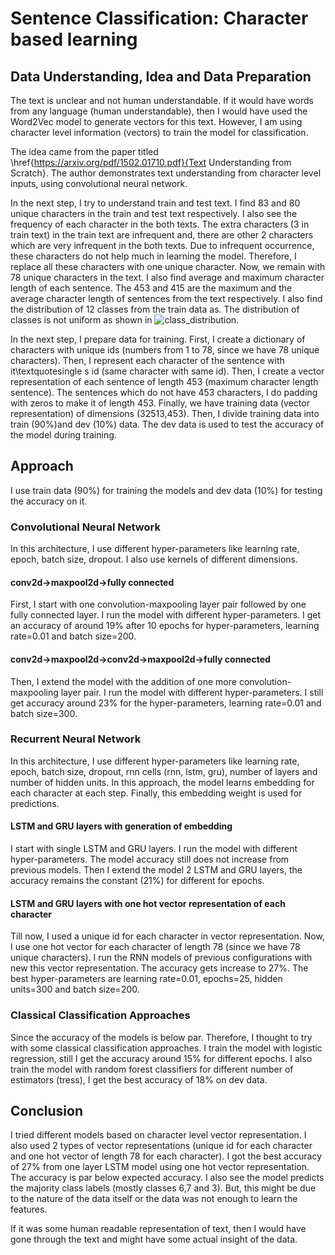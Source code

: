 # Sentence Classification: Character based learning
## Data Understanding, Idea and Data Preparation
The text is unclear and not human understandable. If it would have words from any language (human understandable), then I would have used the Word2Vec model to generate vectors for this text. However, I am  using character level information (vectors) to train the model for classification.

The idea came from the paper titled \href{https://arxiv.org/pdf/1502.01710.pdf}{Text Understanding from Scratch}. The author demonstrates text understanding from character level inputs, using convolutional neural network.

In the next step, I try to understand train and test text. I find 83 and 80 unique characters in the train and test text respectively. I also see the frequency of each character in the both texts. The extra characters (3 in train text) in the train text are infrequent and, there are other 2 characters which are very infrequent in the both texts. Due to infrequent occurrence, these characters do not help much in learning the model. Therefore, I replace all these characters with one unique character. Now, we remain with 78 unique characters in the text. I also find average and maximum character length of each sentence. The 453 and 415 are the maximum and the average character length of sentences from the text respectively. I also find the distribution of 12 classes from the train data as. The distribution of classes is not uniform as shown in ![class_distribution](https://user-images.githubusercontent.com/17526799/28752285-cea09dc4-751b-11e7-830f-ccd633f490c2.png).

In the next step, I prepare data for training. First, I create a dictionary of characters with unique ids (numbers from 1 to 78, since we have 78 unique characters). Then, I represent each character of the sentence with it\textquotesingle s id (same character with same id). Then, I create a vector representation of each sentence of length 453 (maximum character length sentence). The sentences which do not have 453 characters, I do padding with zeros to make it of length 453. Finally, we have training data (vector representation) of dimensions (32513,453). Then, I divide training data into train (90%)and dev (10%) data. The dev data is used to test the accuracy of the model during training.

## Approach
I use train data (90%) for training the models and dev data (10\%) for testing the accuracy on it.
### Convolutional Neural Network
In this architecture, I use different hyper-parameters like learning rate, epoch, batch size, dropout. I also use kernels of different dimensions.  
#### conv2d-$>$maxpool2d-$>$fully connected
First, I start with one convolution-maxpooling layer pair followed by one fully connected layer. I run the model with different hyper-parameters. I get an accuracy of around 19% after 10 epochs for hyper-parameters, learning rate=0.01 and batch size=200.
#### conv2d-$>$maxpool2d-$>$conv2d-$>$maxpool2d-$>$fully connected
Then, I extend the model with the addition of one more convolution-maxpooling layer pair. I run the model with different hyper-parameters. I still get accuracy around 23% for the hyper-parameters, learning rate=0.01 and batch size=300.
### Recurrent Neural Network
In this architecture, I use different hyper-parameters like learning rate, epoch, batch size, dropout, rnn cells (rnn, lstm, gru), number of layers and number of hidden units. In this approach, the model learns embedding for each character at each step. Finally, this embedding weight is used for predictions.
#### LSTM and GRU layers with generation of embedding
I start with single LSTM and GRU layers. I run the model with different hyper-parameters. The model accuracy still does not increase from previous models. Then I extend the model 2 LSTM and GRU layers, the accuracy remains the constant (21\%) for different for epochs.
#### LSTM and GRU layers with one hot vector representation of each character
Till now, I used a unique id for each character in vector representation. Now, I use one hot vector for each character of length 78 (since we have 78 unique characters). I run the RNN models of previous configurations with new this vector representation. The accuracy gets increase to 27%. The best hyper-parameters are learning rate=0.01, epochs=25, hidden units=300 and batch size=200.
### Classical Classification Approaches
Since the accuracy of the models is below par. Therefore, I thought to try with some classical classification approaches. I train the model with logistic regression, still I get the accuracy around 15% for different epochs. I also train the model with random forest classifiers for different number of estimators (tress), I get the best accuracy of 18% on dev data.
## Conclusion
I tried different models based on character level vector representation. I also used 2 types of vector representations (unique id for each character and one hot vector of length 78 for each character). I got the best accuracy of 27% from one layer LSTM model using one hot vector representation. The accuracy is par below expected accuracy. I also see the model predicts the majority class labels (mostly classes 6,7 and 3). But, this might be due to the nature of the data itself or the data was not enough to learn the features.

If it was some human readable representation of text, then I would have gone through the text and might have some actual insight of the data. 
